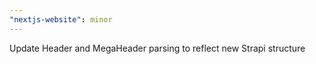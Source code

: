 ```yaml
---
"nextjs-website": minor
---
```


Update Header and MegaHeader parsing to reflect new Strapi structure
